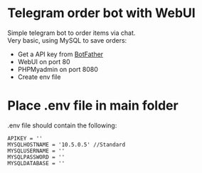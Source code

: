 # Telegram order bot with WebUI
Simple telegram bot to order items via chat.  <br />
Very basic, using MySQL to save orders: <br />
- Get a API key from <a href="https://t.me/BotFather" target="_blank" rel="noopener noreferrer">BotFather</a> <br />
- WebUI on port 80 <br />
- PHPMyadmin on port 8080 <br />
- Create env file
# Place .env file in main folder
.env file should contain the following:<br />
```
APIKEY = ''
MYSQLHOSTNAME = '10.5.0.5' //Standard
MYSQLUSERNAME = '' 
MYSQLPASSWORD = '' 
MYSQLDATABASE = '' 
```
